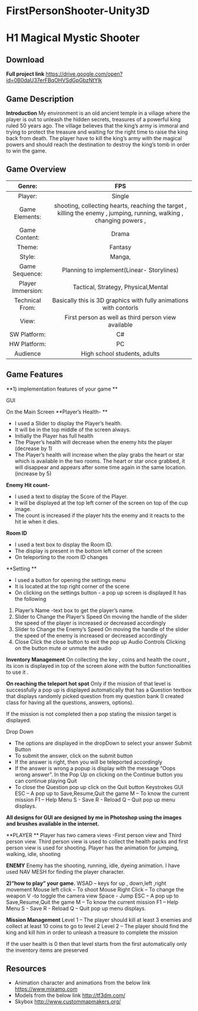 # FirstPersonShooter-Unity3D


# H1 Magical Mystic Shooter

Download
------------------
**Full project link**
https://drive.google.com/open?id=0B0daU37erFBqOHVSdGpGbzNtYlk


Game Description
------------------

**Introduction**
	My environment is an old ancient temple in a village where the player is out to unleash the hidden secrets, treasures of a powerful king ruled 50 years ago. The village believes that the king’s army is immoral and trying to protect the treasure and waiting for the right time to raise the king back from death. The player have to kill the king’s army with the magical powers and should reach the destination to destroy the king’s tomb in order to win the game.

Game Overview
--------------

|Genre:|	FPS|
|:-------------:|:-----:|
|Player:	|Single|
|Game Elements:	|shooting, collecting hearts, reaching the target , killing the enemy , jumping, running, walking , changing powers , |changing player and enemy settings, teleporting |
|Game Content:	|Drama| 
|Theme:	|Fantasy|
|Style:	|Manga,|
|Game Sequence:	|Planning to implement(Linear- Storylines)|
|Player Immersion:	|Tactical, Strategy, Physical,Mental|
|Technical From:	|Basically this is 3D graphics with fully animations with contorls|
|View:	|First person as well as third person view available|
|SW Platform:	|C#|
|HW Platform:	|PC|
|Audience	|High school students,  adults |


Game Features
------------------

**1)	implementation features of your game **

GUI 

On the Main Screen 
**Player’s Health- **
*	I used a Slider to display the Player’s health. 
*	It will be in the top middle of the screen always.
*	Initially the Player has full health 
*	The Player’s health will decrease when the enemy hits the player (decrease by 1)
*	The Player’s health will increase when the play grabs the heart or star which is available in the two rooms. The heart or star once grabbed, it will disappear and appears after some time again in the same location. (increase by 5)

**Enemy Hit count-**
*	I used a text to display the Score of the Player.
*	It will be displayed at the top left corner of the screen on top of the cup image.
*	The count is increased if the player hits the enemy and it reacts to the hit ie when it dies.

**Room ID**
*	I used a text box to display the Room ID.
*	The display is present in the bottom left corner of the screen
*	On teleporting to the room ID changes

**Setting **
*	I used a button for opening the settings menu
*	It is located at the top right corner of the scene
*	On clicking on the settings button - a pop up screen is displayed
It has the following
1.	Player’s Name -text box to get the player’s name.
2.	Slider to Change the Player’s Speed 
    On moving the handle of the slider the speed of the player is increased or decreased accordingly 
3.	Slider to Change the Enemy’s Speed
On moving the handle of the slider the speed of the enemy is increased or decreased accordingly
4.	Close 
Click the close button to exit the pop up
       Audio Controls
	Clicking on the button mute or unmute the audio
	
**Inventory Management**
On collecting the key , coins and health the count , its icon is displayed in top of the screen alone with  the button functionalities to use it .


**On reaching the teleport hot spot**
Only if the mission of that level is successfully a pop up is displayed automatically that has a Question textbox that displays randomly picked question from my question bank (I created class for having all the questions, answers, options). 

If the mission is not completed then a pop stating the mission target is displayed.

Drop Down 
*	The options are displayed in the dropDown to select your answer
Submit Button
*	To submit the answer, click on the submit button
*	If the answer is right, then you will be teleported accordingly 
*	If the answer is wrong a popup is display with the message “Oops wrong answer”. In the Pop Up on clicking on the Continue button you can continue playing
Quit
*	To close the Question pop up click on the Quit button
Keystrokes GUI
	ESC – A pop up to Save,Resume,Quit the game 
	M – To know the current mission 
        F1 – Help Menu
        S   - Save
        R  - Reload
        Q – Quit pop up menu displays.


**All designs for GUI are designed by me in Photoshop using the images and brushes available in the internet.**

**PLAYER **
Player has two camera views -First person view and Third person view. Third person view is used to collect the health packs and first person view is used for shooting. Player has the animation for jumping, walking, idle, shooting


**ENEMY**
Enemy has the shooting, running, idle, dyeing animation. I have used NAV MESH  for finding the player character. 


**2)“how to play” your game.**
	WSAD – keys for up , down,left ,right movement
	Mouse left click – To shoot
	Mouse Right Click – To change the weapon
	V -to toggle the camera view
	Space - Jump
	ESC – A pop up to Save,Resume,Quit the game 
        M – To know the current mission 
        F1 – Help Menu
        S   - Save
        R  - Reload
        Q – Quit pop up menu displays.


**Mission Management**
Level 1 – The player should kill at least 3 enemies and collect at least 10 coins to go to level 2
Level 2 – The player should find the king and kill him in order to unleash a treasure to complete the mission


If the user health is 0 then that level starts from the first automatically only the inventory items are preserved



Resources
------------------

*	Animation character and animations from the below link
https://www.mixamo.com
*	Models from the below link
http://tf3dm.com/
*	Skybox
http://www.custommapmakers.org/
